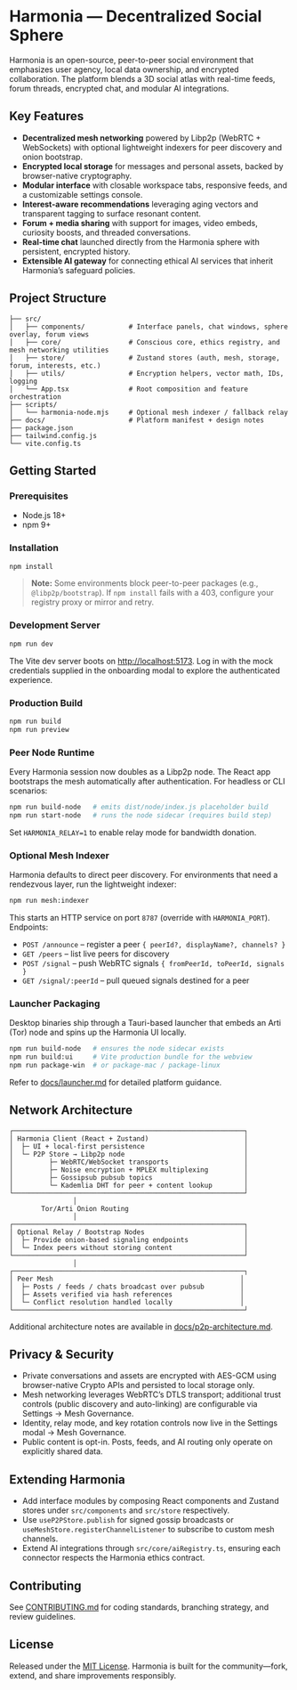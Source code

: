 # Harmonia — Decentralized Social Sphere

Harmonia is an open-source, peer-to-peer social environment that emphasizes user agency, local data ownership, and encrypted collaboration. The platform blends a 3D social atlas with real-time feeds, forum threads, encrypted chat, and modular AI integrations.

## Key Features

- **Decentralized mesh networking** powered by Libp2p (WebRTC + WebSockets) with optional lightweight indexers for peer discovery and onion bootstrap.
- **Encrypted local storage** for messages and personal assets, backed by browser-native cryptography.
- **Modular interface** with closable workspace tabs, responsive feeds, and a customizable settings console.
- **Interest-aware recommendations** leveraging aging vectors and transparent tagging to surface resonant content.
- **Forum + media sharing** with support for images, video embeds, curiosity boosts, and threaded conversations.
- **Real-time chat** launched directly from the Harmonia sphere with persistent, encrypted history.
- **Extensible AI gateway** for connecting ethical AI services that inherit Harmonia’s safeguard policies.

## Project Structure

```
├── src/
│   ├── components/           # Interface panels, chat windows, sphere overlay, forum views
│   ├── core/                 # Conscious core, ethics registry, and mesh networking utilities
│   ├── store/                # Zustand stores (auth, mesh, storage, forum, interests, etc.)
│   ├── utils/                # Encryption helpers, vector math, IDs, logging
│   └── App.tsx               # Root composition and feature orchestration
├── scripts/
│   └── harmonia-node.mjs     # Optional mesh indexer / fallback relay
├── docs/                     # Platform manifest + design notes
├── package.json
├── tailwind.config.js
└── vite.config.ts
```

## Getting Started

### Prerequisites

- Node.js 18+
- npm 9+

### Installation

```bash
npm install
```

> **Note:** Some environments block peer-to-peer packages (e.g., `@libp2p/bootstrap`). If `npm install` fails with a 403, configure your registry proxy or mirror and retry.

### Development Server

```bash
npm run dev
```

The Vite dev server boots on <http://localhost:5173>. Log in with the mock credentials supplied in the onboarding modal to explore the authenticated experience.

### Production Build

```bash
npm run build
npm run preview
```

### Peer Node Runtime

Every Harmonia session now doubles as a Libp2p node. The React app bootstraps the mesh automatically after authentication. For headless or CLI scenarios:

```bash
npm run build-node   # emits dist/node/index.js placeholder build
npm run start-node   # runs the node sidecar (requires build step)
```

Set `HARMONIA_RELAY=1` to enable relay mode for bandwidth donation.

### Optional Mesh Indexer

Harmonia defaults to direct peer discovery. For environments that need a rendezvous layer, run the lightweight indexer:

```bash
npm run mesh:indexer
```

This starts an HTTP service on port `8787` (override with `HARMONIA_PORT`). Endpoints:

- `POST /announce` – register a peer `{ peerId?, displayName?, channels? }`
- `GET /peers` – list live peers for discovery
- `POST /signal` – push WebRTC signals `{ fromPeerId, toPeerId, signals }`
- `GET /signal/:peerId` – pull queued signals destined for a peer

### Launcher Packaging

Desktop binaries ship through a Tauri-based launcher that embeds an Arti (Tor) node and spins up the Harmonia UI locally.

```bash
npm run build-node   # ensures the node sidecar exists
npm run build:ui     # Vite production bundle for the webview
npm run package-win  # or package-mac / package-linux
```

Refer to [docs/launcher.md](docs/launcher.md) for detailed platform guidance.

## Network Architecture

```
┌──────────────────────────────────────────────────────────┐
│ Harmonia Client (React + Zustand)                        │
│  ├─ UI + local-first persistence                         │
│  └─ P2P Store → Libp2p node                              │
│         ├─ WebRTC/WebSocket transports                   │
│         ├─ Noise encryption + MPLEX multiplexing         │
│         ├─ Gossipsub pubsub topics                       │
│         └─ Kademlia DHT for peer + content lookup        │
└──────────────────────────────────────────────────────────┘
                │
        Tor/Arti Onion Routing
                │
┌──────────────────────────────────────────────────────────┐
│ Optional Relay / Bootstrap Nodes                         │
│  ├─ Provide onion-based signaling endpoints              │
│  └─ Index peers without storing content                  │
└──────────────────────────────────────────────────────────┘
                │
┌──────────────────────────────────────────────────────────┐
│ Peer Mesh                                               │
│  ├─ Posts / feeds / chats broadcast over pubsub         │
│  ├─ Assets verified via hash references                 │
│  └─ Conflict resolution handled locally                 │
└──────────────────────────────────────────────────────────┘
```

Additional architecture notes are available in [docs/p2p-architecture.md](docs/p2p-architecture.md).

## Privacy & Security

- Private conversations and assets are encrypted with AES-GCM using browser-native Crypto APIs and persisted to local storage only.
- Mesh networking leverages WebRTC’s DTLS transport; additional trust controls (public discovery and auto-linking) are configurable via Settings → Mesh Governance.
- Identity, relay mode, and key rotation controls now live in the Settings modal → Mesh Governance.
- Public content is opt-in. Posts, feeds, and AI routing only operate on explicitly shared data.

## Extending Harmonia

- Add interface modules by composing React components and Zustand stores under `src/components` and `src/store` respectively.
- Use `useP2PStore.publish` for signed gossip broadcasts or `useMeshStore.registerChannelListener` to subscribe to custom mesh channels.
- Extend AI integrations through `src/core/aiRegistry.ts`, ensuring each connector respects the Harmonia ethics contract.

## Contributing

See [CONTRIBUTING.md](CONTRIBUTING.md) for coding standards, branching strategy, and review guidelines.

## License

Released under the [MIT License](LICENSE). Harmonia is built for the community—fork, extend, and share improvements responsibly.
